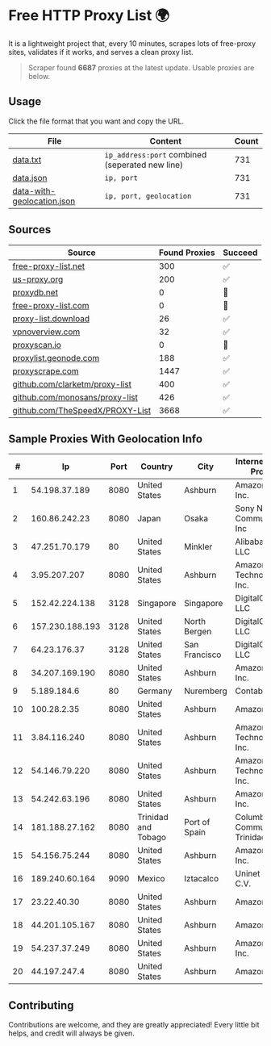 
# Free HTTP Proxy List 🌍

It is a lightweight project that, every 10 minutes, scrapes lots of free-proxy sites, validates if it works, and serves a clean proxy list.


> Scraper found **6687** proxies at the latest update. Usable proxies are below.

## Usage

Click the file format that you want and copy the URL.


|File|Content|Count|
|----|-------|-----|
|[data.txt](https://raw.githubusercontent.com/themiralay/Proxy-List-World/master/data.txt)|`ip_address:port` combined (seperated new line)|731|
|[data.json](https://raw.githubusercontent.com/themiralay/Proxy-List-World/master/data.json)|`ip, port`|731|
|[data-with-geolocation.json](https://raw.githubusercontent.com/themiralay/Proxy-List-World/master/data-with-geolocation.json)|`ip, port, geolocation`|731|

## Sources

|Source|Found Proxies|Succeed|
|------|-------------|-------|
|[free-proxy-list.net](https://free-proxy-list.net)|300|✅|
|[us-proxy.org](https://www.us-proxy.org)|200|✅|
|[proxydb.net](http://proxydb.net)|0|🚫|
|[free-proxy-list.com](https://free-proxy-list.com/?page=&port=&type%5B%5D=http&type%5B%5D=https&up_time=0&search=Search)|0|🚫|
|[proxy-list.download](https://www.proxy-list.download/HTTP)|26|✅|
|[vpnoverview.com](https://vpnoverview.com/privacy/anonymous-browsing/free-proxy-servers)|32|✅|
|[proxyscan.io](https://www.proxyscan.io)|0|🚫|
|[proxylist.geonode.com](https://proxylist.geonode.com/api/proxy-list?limit=300&page=1&sort_by=lastChecked&sort_type=desc&protocols=http,https)|188|✅|
|[proxyscrape.com](https://api.proxyscrape.com/v2/?request=displayproxies&protocol=http&timeout=10000&country=all&ssl=all&anonymity=all)|1447|✅|
|[github.com/clarketm/proxy-list](https://raw.githubusercontent.com/clarketm/proxy-list/master/proxy-list-raw.txt)|400|✅|
|[github.com/monosans/proxy-list](https://raw.githubusercontent.com/monosans/proxy-list/main/proxies/http.txt)|426|✅|
|[github.com/TheSpeedX/PROXY-List](https://raw.githubusercontent.com/TheSpeedX/PROXY-List/master/http.txt)|3668|✅|


## Sample Proxies With Geolocation Info

|#|Ip|Port|Country|City|Internet Service Provider|
|-|--|----|-------|----|-------------------------|
|1|54.198.37.189|8080|United States|Ashburn|Amazon.com, Inc.|
|2|160.86.242.23|8080|Japan|Osaka|Sony Network Communications Inc|
|3|47.251.70.179|80|United States|Minkler|Alibaba Cloud LLC|
|4|3.95.207.207|8080|United States|Ashburn|Amazon Technologies Inc.|
|5|152.42.224.138|3128|Singapore|Singapore|DigitalOcean, LLC|
|6|157.230.188.193|3128|United States|North Bergen|DigitalOcean, LLC|
|7|64.23.176.37|3128|United States|San Francisco|DigitalOcean, LLC|
|8|34.207.169.190|8080|United States|Ashburn|Amazon.com, Inc.|
|9|5.189.184.6|80|Germany|Nuremberg|Contabo GmbH|
|10|100.28.2.35|8080|United States|Ashburn|Amazon.com|
|11|3.84.116.240|8080|United States|Ashburn|Amazon Technologies Inc.|
|12|54.146.79.220|8080|United States|Ashburn|Amazon Technologies Inc.|
|13|54.242.63.196|8080|United States|Ashburn|Amazon.com, Inc.|
|14|181.188.27.162|8080|Trinidad and Tobago|Port of Spain|Columbus Communications Trinidad Limited.|
|15|54.156.75.244|8080|United States|Ashburn|Amazon.com, Inc.|
|16|189.240.60.164|9090|Mexico|Iztacalco|Uninet S.A. de C.V.|
|17|23.22.40.30|8080|United States|Ashburn|Amazon.com|
|18|44.201.105.167|8080|United States|Ashburn|Amazon.com|
|19|54.237.37.249|8080|United States|Ashburn|Amazon.com, Inc.|
|20|44.197.247.4|8080|United States|Ashburn|Amazon.com|



## Contributing

Contributions are welcome, and they are greatly appreciated! Every
little bit helps, and credit will always be given.

